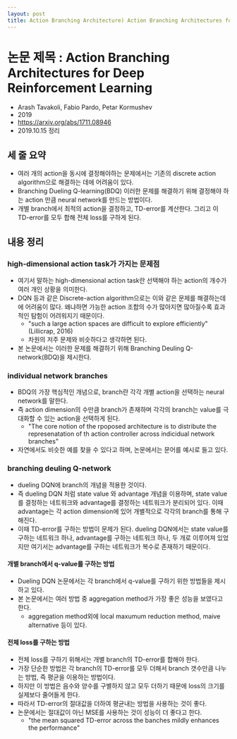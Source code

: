 ```yaml
---
layout: post
title: Action Branching Architecture) Action Branching Architectures for Deep Reinforcement Learning
---
```


# 논문 제목 : Action Branching Architectures for Deep Reinforcement Learning

- Arash Tavakoli, Fabio Pardo, Petar Kormushev
- 2019
- <https://arxiv.org/abs/1711.08946>
- 2019.10.15 정리

## 세 줄 요약

- 여러 개의 action을 동시에 결정해야하는 문제에서는 기존의 discrete action algorithm으로 해결하는 데에 어려움이 있다.
- Branching Dueling Q-learning(BDQ) 이러한 문제를 해결하기 위해 결정해야 하는 action 만큼 neural network를 만드는 방법이다.
- 개별 branch에서 최적의 action을 결정하고, TD-error를 계산한다. 그리고 이 TD-error를 모두 합해 전체 loss를 구하게 된다.

## 내용 정리

### high-dimensional action task가 가지는 문제점

- 여기서 말하는 high-dimensional action task란 선택해야 하는 action의 개수가 여러 개인 상황을 의미한다.
- DQN 등과 같은 Discrete-action algorithm으로는 이와 같은 문제를 해결하는데에 어려움이 많다. 왜냐하면 가능한 action 조합의 수가 많아지면 많아질수록 효과적인 탐험이 어려워지기 때문이다.
  - "such a large action spaces are difficult to explore efficiently"(Lillicrap, 2016)
  - 차원의 저주 문제와 비슷하다고 생각하면 된다.
- 본 논문에서는 이러한 문제를 해결하기 위해 Branching Deuling Q-network(BDQ)을 제시한다.

### individual network branches

- BDQ의 가장 핵심적인 개념으로, branch란 각각 개별 action을 선택하는 neural network를 말한다.
- 즉 action dimension의 수만큼 branch가 존재하며 각각의 branch는 value를 극대화할 수 있는 action을 선택하게 된다.
  - "The core notion of the rpoposed architecture is to distribute the represenatation of th action controller across indicidual network branches"
- 자연에서도 비슷한 예를 찾을 수 있다고 하며, 논문에서는 문어를 예시로 들고 있다.

### branching deuling Q-network

- dueling DQN에 branch의 개념을 적용한 것이다.
- 즉 dueling DQN 처럼 state value 와 advantage 개념을 이용하며, state value를 결정하는 네트워크와 advantage를 결정하는 네트워크가 분리되어 있다. 이때 advantage는 각 action dimension에 있어 개별적으로 각각의 branch를 통해 구해진다.
- 이때 TD-error를 구하는 방법이 문제가 된다. dueling DQN에서는 state value를 구하는 네트워크 하나, advantage를 구하는 네트워크 하나, 두 개로 이루어져 있었지만 여기서는 advantage를 구하는 네트워크가 복수로 존재하기 때문이다.

#### 개별 branch에서 q-value를 구하는 방법

- Dueling DQN 논문에서는 각 branch에서 q-value를 구하기 위한 방법들을 제시하고 있다.
- 본 논문에서는 여러 방법 중 aggregation method가 가장 좋은 성능을 보였다고 한다.
  - aggregation method외에 local maxumum reduction method, maive alternative 등이 있다.

#### 전체 loss를 구하는 방법

- 전체 loss를 구하기 위해서는 개별 branch의 TD-error를 합해야 한다.
- 가장 단순한 방법은 각 branch의 TD-error를 모두 더해서 branch 갯수만큼 나누는 방법, 즉 평균을 이용하는 방법이다.
- 하지만 이 방법은 음수와 양수를 구별하지 않고 모두 더하기 때문에 loss의 크기를 실제보다 줄어들게 한다.
- 따라서 TD-error의 절대값을 더하여 평균내는 방법을 사용하는 것이 좋다.
- 논문에서는 절대값이 아닌 MSE를 사용하는 것이 성능이 더 좋다고 한다.
  - "the mean squared TD-error across the banches mildly enhances the performance"
